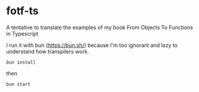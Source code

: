 # fotf-ts

A tentative to translate the examples of my book From Objects To Functions in Typescript

I run it with bun (https://bun.sh/) because I'm too ignorant and lazy to understand how transpilers work.

```
bun install
```

then

```
bun start
```
